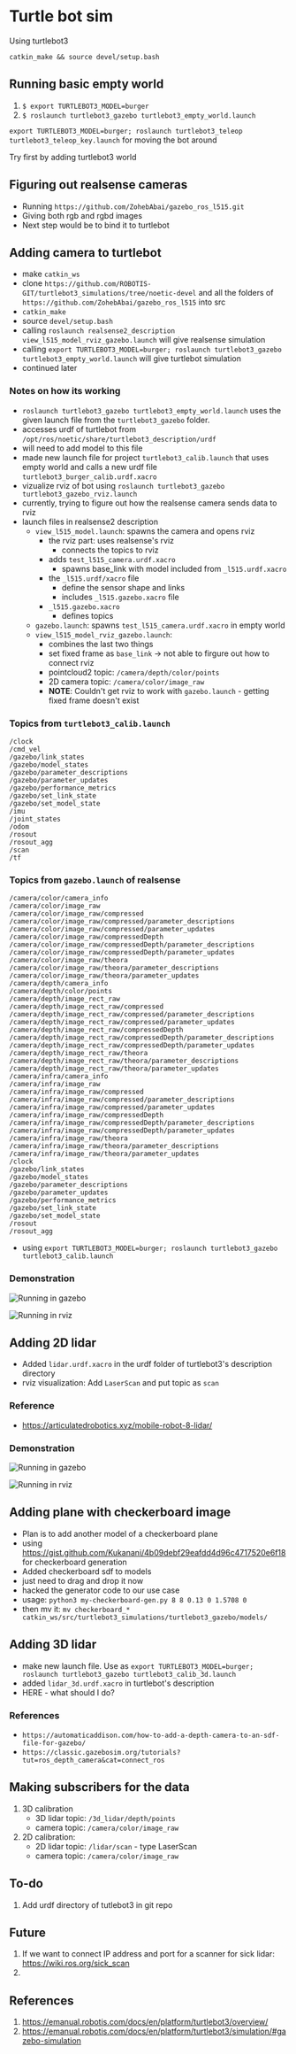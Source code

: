 # Turtle bot sim

Using turtlebot3

`catkin_make && source devel/setup.bash`

## Running basic empty world

1. `$ export TURTLEBOT3_MODEL=burger`
2. `$ roslaunch turtlebot3_gazebo turtlebot3_empty_world.launch`

`export TURTLEBOT3_MODEL=burger; roslaunch turtlebot3_teleop turtlebot3_teleop_key.launch` for moving the bot around

Try first by adding turtlebot3 world

## Figuring out realsense cameras

- Running `https://github.com/ZohebAbai/gazebo_ros_l515.git`
- Giving both rgb and rgbd images
- Next step would be to bind it to turtlebot

## Adding camera to turtlebot

- make `catkin_ws`
- clone `https://github.com/ROBOTIS-GIT/turtlebot3_simulations/tree/noetic-devel` and all the folders of `https://github.com/ZohebAbai/gazebo_ros_l515` into src
- `catkin_make`
- source `devel/setup.bash`
- calling `roslaunch realsense2_description view_l515_model_rviz_gazebo.launch` will give realsense simulation
- calling `export TURTLEBOT3_MODEL=burger; roslaunch turtlebot3_gazebo turtlebot3_empty_world.launch` will give turtlebot simulation
- continued later

### Notes on how its working
- `roslaunch turtlebot3_gazebo turtlebot3_empty_world.launch` uses the given launch file from the `turtlebot3_gazebo` folder. 
- accesses urdf of turtlebot from `/opt/ros/noetic/share/turtlebot3_description/urdf`
- will need to add model to this file
- made new launch file for project `turtlebot3_calib.launch` that uses empty world and calls a new urdf file `turtlebot3_burger_calib.urdf.xacro`
- vizualize rviz of bot using `roslaunch turtlebot3_gazebo turtlebot3_gazebo_rviz.launch`
- currently, trying to figure out how the realsense camera sends data to rviz
- launch files in realsense2 description
	- `view_l515_model.launch`: spawns the camera and opens rviz
		- the rviz part: uses realsense's rviz
			- connects the topics to rviz
		- adds `test_l515_camera.urdf.xacro`
			- spawns base_link with model included from `_l515.urdf.xacro`
		- the `_l515.urdf/xacro` file
			- define the sensor shape and links
			- includes `_l515.gazebo.xacro` file
		- `_l515.gazebo.xacro`
			- defines topics
	- `gazebo.launch`:  spawns `test_l515_camera.urdf.xacro` in empty world
	- `view_l515_model_rviz_gazebo.launch`:
		- combines the last two things
		- set fixed frame as `base_link` -> not able to firgure out how to connect rviz
		- pointcloud2 topic: `/camera/depth/color/points`
		- 2D camera topic: `/camera/color/image_raw`
		- **NOTE**: Couldn't get rviz to work with `gazebo.launch` - getting fixed frame doesn't exist

### Topics from `turtlebot3_calib.launch`
```
/clock
/cmd_vel
/gazebo/link_states
/gazebo/model_states
/gazebo/parameter_descriptions
/gazebo/parameter_updates
/gazebo/performance_metrics
/gazebo/set_link_state
/gazebo/set_model_state
/imu
/joint_states
/odom
/rosout
/rosout_agg
/scan
/tf
```

### Topics from `gazebo.launch` of realsense
```
/camera/color/camera_info
/camera/color/image_raw
/camera/color/image_raw/compressed
/camera/color/image_raw/compressed/parameter_descriptions
/camera/color/image_raw/compressed/parameter_updates
/camera/color/image_raw/compressedDepth
/camera/color/image_raw/compressedDepth/parameter_descriptions
/camera/color/image_raw/compressedDepth/parameter_updates
/camera/color/image_raw/theora
/camera/color/image_raw/theora/parameter_descriptions
/camera/color/image_raw/theora/parameter_updates
/camera/depth/camera_info
/camera/depth/color/points
/camera/depth/image_rect_raw
/camera/depth/image_rect_raw/compressed
/camera/depth/image_rect_raw/compressed/parameter_descriptions
/camera/depth/image_rect_raw/compressed/parameter_updates
/camera/depth/image_rect_raw/compressedDepth
/camera/depth/image_rect_raw/compressedDepth/parameter_descriptions
/camera/depth/image_rect_raw/compressedDepth/parameter_updates
/camera/depth/image_rect_raw/theora
/camera/depth/image_rect_raw/theora/parameter_descriptions
/camera/depth/image_rect_raw/theora/parameter_updates
/camera/infra/camera_info
/camera/infra/image_raw
/camera/infra/image_raw/compressed
/camera/infra/image_raw/compressed/parameter_descriptions
/camera/infra/image_raw/compressed/parameter_updates
/camera/infra/image_raw/compressedDepth
/camera/infra/image_raw/compressedDepth/parameter_descriptions
/camera/infra/image_raw/compressedDepth/parameter_updates
/camera/infra/image_raw/theora
/camera/infra/image_raw/theora/parameter_descriptions
/camera/infra/image_raw/theora/parameter_updates
/clock
/gazebo/link_states
/gazebo/model_states
/gazebo/parameter_descriptions
/gazebo/parameter_updates
/gazebo/performance_metrics
/gazebo/set_link_state
/gazebo/set_model_state
/rosout
/rosout_agg
```

- using `export TURTLEBOT3_MODEL=burger; roslaunch turtlebot3_gazebo turtlebot3_calib.launch`

### Demonstration

![Running in gazebo](./images/realsense-gazebo.png)

![Running in rviz](./images/realsense-rviz.png)

## Adding 2D lidar

- Added `lidar.urdf.xacro` in the urdf folder of turtlebot3's description directory
- rviz visualization: Add `LaserScan` and put topic as `scan`

### Reference
- https://articulatedrobotics.xyz/mobile-robot-8-lidar/

### Demonstration

![Running in gazebo](./images/2Dlidar-gazebo.png)

![Running in rviz](./images/2Dlidar-rviz.png)

## Adding plane with checkerboard image

- Plan is to add another model of a checkerboard plane
- using https://gist.github.com/Kukanani/4b09debf29eafdd4d96c4717520e6f18 for checkerboard generation
- Added checkerboard sdf to models
- just need to drag and drop it now
- hacked the generator code to our use case
- usage: `python3 my-checkerboard-gen.py 8 8 0.13 0 1.5708 0`
- then  mv it: `mv checkerboard_* catkin_ws/src/turtlebot3_simulations/turtlebot3_gazebo/models/`

## Adding 3D lidar
- make new launch file. Use as `export TURTLEBOT3_MODEL=burger; roslaunch turtlebot3_gazebo turtlebot3_calib_3d.launch`
- added `lidar_3d.urdf.xacro` in turtlebot's description
- HERE - what should I do?

### References
- `https://automaticaddison.com/how-to-add-a-depth-camera-to-an-sdf-file-for-gazebo/`
- `https://classic.gazebosim.org/tutorials?tut=ros_depth_camera&cat=connect_ros`

## Making subscribers for the data
1. 3D calibration
	- 3D lidar topic: `/3d_lidar/depth/points`
	- camera topic: `/camera/color/image_raw`
2. 2D calibration:
	- 2D lidar topic: `/lidar/scan` - type LaserScan
	- camera topic: `/camera/color/image_raw` 

## To-do
1. Add urdf directory of tutlebot3 in git repo

## Future
1. If we want to connect IP address and port for a scanner for sick lidar: https://wiki.ros.org/sick_scan
2. 

## References
1. https://emanual.robotis.com/docs/en/platform/turtlebot3/overview/
2. https://emanual.robotis.com/docs/en/platform/turtlebot3/simulation/#gazebo-simulation
